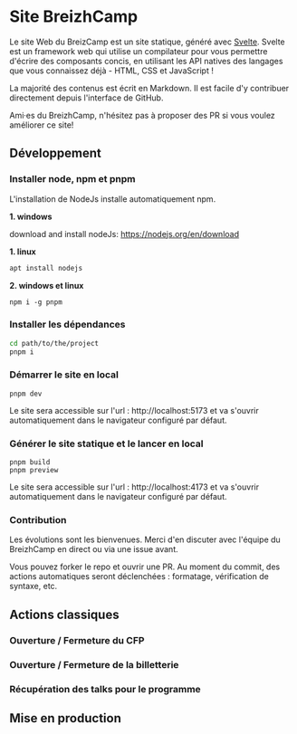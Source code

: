 # Site BreizhCamp

Le site Web du BreizCamp est un site statique, généré avec [Svelte](https://svelte.dev/). Svelte est un framework web qui utilise un compilateur pour vous permettre d'écrire des composants concis, en utilisant les API natives des langages que vous connaissez déjà - HTML, CSS et JavaScript !

La majorité des contenus est écrit en Markdown. Il est facile d'y contribuer directement depuis l'interface de GitHub.

Ami·es du BreizhCamp, n'hésitez pas à proposer des PR si vous voulez améliorer ce site!

## Développement

### Installer node, npm et pnpm

L'installation de NodeJs installe automatiquement npm.

**1. windows**

download and install nodeJs: https://nodejs.org/en/download

**1. linux**

```sh
apt install nodejs
```

**2. windows et linux**

```
npm i -g pnpm
```

### Installer les dépendances

```sh
cd path/to/the/project
pnpm i
```

### Démarrer le site en local

```
pnpm dev
```

Le site sera accessible sur l'url : http://localhost:5173 et va s'ouvrir automatiquement dans le navigateur configuré par défaut.

### Générer le site statique et le lancer en local

```
pnpm build
pnpm preview
```

Le site sera accessible sur l'url : http://localhost:4173 et va s'ouvrir automatiquement dans le navigateur configuré par défaut.

### Contribution

Les évolutions sont les bienvenues. Merci d'en discuter avec l'équipe du BreizhCamp en direct ou via une issue avant.

Vous pouvez forker le repo et ouvrir une PR. Au moment du commit, des actions automatiques seront déclenchées : formatage, vérification de syntaxe, etc.

## Actions classiques

### Ouverture / Fermeture du CFP

### Ouverture / Fermeture de la billetterie

### Récupération des talks pour le programme

## Mise en production
